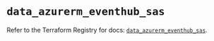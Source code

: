 # `data_azurerm_eventhub_sas`

Refer to the Terraform Registry for docs: [`data_azurerm_eventhub_sas`](https://registry.terraform.io/providers/hashicorp/azurerm/4.9.0/docs/data-sources/eventhub_sas).
